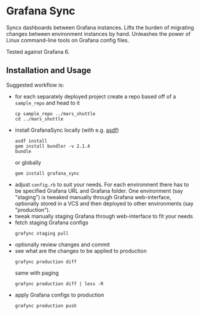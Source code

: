 # Grafana Sync

Syncs dashboards between Grafana instances. Lifts the burden of migrating
changes between environment instances by hand. Unleashes the power of Linux
command-line tools on Grafana config files.

Tested against Grafana 6.

## Installation and Usage

Suggested workflow is:
- for each separately deployed project create a repo based off of a `sample_repo`
and head to it
    ```
    cp sample_repo ../mars_shuttle
    cd ../mars_shuttle
    ```
- install GrafanaSync locally (with e.g. [asdf](https://github.com/asdf-vm/asdf))
    ```
    asdf install
    gem install bundler -v 2.1.4
    bundle
    ```
    or globally
    ```
    gem install grafana_sync
    ```
- adjust `config.rb` to suit your needs. For each environment there has to be
specified Grafana URL and Grafana folder. One environment (say "staging") is
tweaked manually through Grafana web-interface, optionally stored in a VCS and
then deployed to other environments (say "production").
- tweak manually staging Grafana through web-interface to fit your needs
- fetch staging Grafana configs
    ```
    grafync staging pull
    ```
- optionally review changes and commit
- see what are the changes to be applied to production
    ```
    grafync production diff
    ```
    same with paging
    ```
    grafync production diff | less -R
    ```
- apply Grafana configs to production
    ```
    grafync production push
    ```
